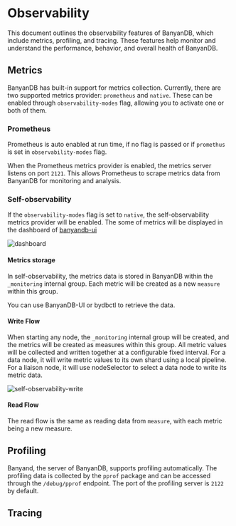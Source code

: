 # Observability

This document outlines the observability features of BanyanDB, which include metrics, profiling, and tracing. These features help monitor and understand the performance, behavior, and overall health of BanyanDB.

## Metrics

BanyanDB has built-in support for metrics collection. Currently, there are two supported metrics provider: `prometheus` and `native`. These can be enabled through `observability-modes` flag, allowing you to activate one or both of them.

### Prometheus

Prometheus is auto enabled at run time, if no flag is passed or if `promethus` is set in `observability-modes` flag.

When the Prometheus metrics provider is enabled, the metrics server listens on port `2121`. This allows Prometheus to scrape metrics data from BanyanDB for monitoring and analysis.

### Self-observability

If the `observability-modes` flag is set to `native`, the self-observability metrics provider will be enabled. The some of metrics will be displayed in the dashboard of [banyandb-ui](http://localhost:17913/) 

![dashboard](https://skywalking.apache.org/doc-graph/banyandb/v0.7.0/dashboard.png)

#### Metrics storage

In self-observability, the metrics data is stored in BanyanDB within the ` _monitoring` internal group. Each metric will be created as a new `measure` within this group.

You can use BanyanDB-UI or bydbctl to retrieve the data.

#### Write Flow

When starting any node, the `_monitoring` internal group will be created, and the metrics will be created as measures within this group. All metric values will be collected and written together at a configurable fixed interval. For a data node, it will write metric values to its own shard using a local pipeline. For a liaison node, it will use nodeSelector to select a data node to write its metric data.

![self-observability-write](https://skywalking.apache.org/doc-graph/banyandb/v0.7.0/self-observability-write.png)

#### Read Flow

The read flow is the same as reading data from `measure`, with each metric being a new measure.

## Profiling

Banyand, the server of BanyanDB, supports profiling automatically. The profiling data is collected by the `pprof` package and can be accessed through the `/debug/pprof` endpoint. The port of the profiling server is `2122` by default.

## Tracing
